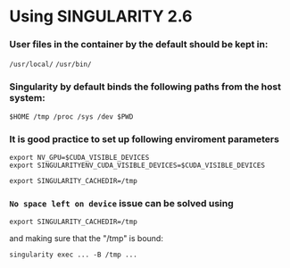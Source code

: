 # Using SINGULARITY 2.6

### User files in the container by the default should be kept in:
```/usr/local/``` ```/usr/bin/```

### Singularity by default binds the following paths from the host system:

```$HOME /tmp /proc /sys /dev $PWD```

### It is good practice to set up following enviroment parameters

```
export NV_GPU=$CUDA_VISIBLE_DEVICES
export SINGULARITYENV_CUDA_VISIBLE_DEVICES=$CUDA_VISIBLE_DEVICES

export SINGULARITY_CACHEDIR=/tmp
```

### ```No space left on device``` issue can be solved using

```
export SINGULARITY_CACHEDIR=/tmp
```

and making sure that the "/tmp" is bound:

```
singularity exec ... -B /tmp ...
```

